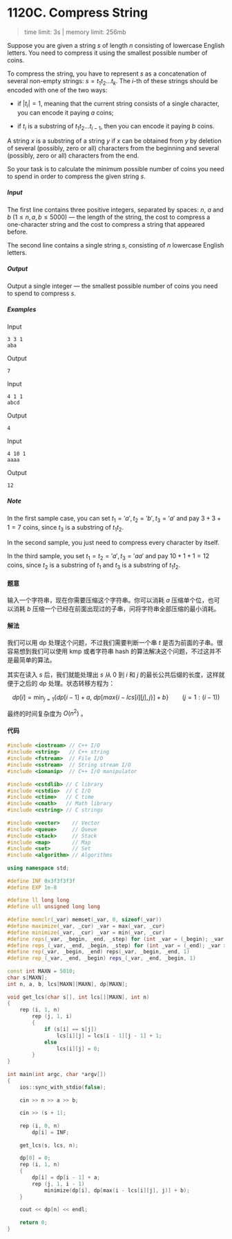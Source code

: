 # 1120C. Compress String

> time limit: 3s | memory limit: 256mb

Suppose you are given a string $s$ of length $n$ consisting of lowercase English letters. You need to compress it using the smallest possible number of coins.

To compress the string, you have to represent $s$ as a concatenation of several non-empty strings: $s=t_1t_2...t_k$. The $i$-th of these strings should be encoded with one of the two ways:

-   if $|t_i|=1$, meaning that the current string consists of a single character, you can encode it paying $a$ coins;

-   if $t_i$ is a substring of $t_1t_2...t_{i-1}$, then you can encode it paying $b$ coins. 

A string $x$ is a substring of a string $y$ if $x$ can be obtained from $y$ by deletion of several (possibly, zero or all) characters from the beginning and several (possibly, zero or all) characters from the end.

So your task is to calculate the minimum possible number of coins you need to spend in order to compress the given string $s$.

##### Input

The first line contains three positive integers, separated by spaces: $n$, $a$ and $b$ ($1 \leq n,a,b \leq 5000$) — the length of the string, the cost to compress a one-character string and the cost to compress a string that appeared before.

The second line contains a single string $s$, consisting of $n$ lowercase English letters.

##### Output

Output a single integer — the smallest possible number of coins you need to spend to compress $s$.

##### Examples

Input
```text
3 3 1
aba
```
Output
```text
7
```

Input
```text
4 1 1
abcd
```
Output
```text
4
```

Input
```text
4 10 1
aaaa
```
Output
```text
12
```

##### Note

In the first sample case, you can set $t_1='a', t_2= 'b', t_3= 'a'$ and pay $3+3+1=7$ coins, since $t_3$ is a substring of $t_1t_2$.

In the second sample, you just need to compress every character by itself.

In the third sample, you set $t_1=t_2='a', t_3= 'aa'$ and pay $10+1+1=12$ coins, since $t_2$ is a substring of $t_1$ and $t_3$ is a substring of $t_1t_2$.

#### 题意

输入一个字符串，现在你需要压缩这个字符串。你可以消耗 $a$ 压缩单个位，也可以消耗 $b$ 压缩一个已经在前面出现过的子串，问将字符串全部压缩的最小消耗。

#### 解法

我们可以用 dp 处理这个问题，不过我们需要判断一个串 $t$ 是否为前面的子串。很容易想到我们可以使用 kmp 或者字符串 hash 的算法解决这个问题，不过这并不是最简单的算法。

其实在读入 $s$ 后，我们就能处理出 $s$ 从 $0$ 到 $i$ 和 $j$ 的最长公共后缀的长度，这样就便于之后的 dp 处理。状态转移方程为：

$$ dp[i] = \min_{j=1}\{dp[i - 1] + a, \ dp[max\{i - lcs[i][j], j\}] + b\} \ \ \ \ \ \ \ \ (j = 1:(i - 1))$$

最终的时间复杂度为 $O(n^2)$ 。

#### 代码

```cpp
#include <iostream> // C++ I/O
#include <string>   // C++ string
#include <fstream>  // File I/O
#include <sstream>  // String stream I/O
#include <iomanip>  // C++ I/O manipulator
 
#include <cstdlib> // C library
#include <cstdio>  // C I/O
#include <ctime>   // C time
#include <cmath>   // Math library
#include <cstring> // C strings
 
#include <vector>    // Vector
#include <queue>     // Queue
#include <stack>     // Stack
#include <map>       // Map
#include <set>       // Set
#include <algorithm> // Algorithms
 
using namespace std;
 
#define INF 0x3f3f3f3f
#define EXP 1e-8
 
#define ll long long
#define ull unsigned long long
 
#define memclr(_var) memset(_var, 0, sizeof(_var))
#define maximize(_var, _cur) _var = max(_var, _cur)
#define minimize(_var, _cur) _var = min(_var, _cur)
#define reps(_var, _begin, _end, _step) for (int _var = (_begin); _var <= (_end); _var += (_step))
#define reps_(_var, _end, _begin, _step) for (int _var = (_end); _var >= (_begin); _var -= (_step))
#define rep(_var, _begin, _end) reps(_var, _begin, _end, 1)
#define rep_(_var, _end, _begin) reps_(_var, _end, _begin, 1)
 
const int MAXN = 5010;
char s[MAXN];
int n, a, b, lcs[MAXN][MAXN], dp[MAXN];
 
void get_lcs(char s[], int lcs[][MAXN], int n)
{
    rep (i, 1, n)
        rep (j, 1, i)
        {
            if (s[i] == s[j])
                lcs[i][j] = lcs[i - 1][j - 1] + 1;
            else
                lcs[i][j] = 0;
        }
}
 
int main(int argc, char *argv[])
{
    ios::sync_with_stdio(false);
 
    cin >> n >> a >> b;
 
    cin >> (s + 1);
 
    rep (i, 0, n)
        dp[i] = INF;
 
    get_lcs(s, lcs, n);
 
    dp[0] = 0;
    rep (i, 1, n)
    {
        dp[i] = dp[i - 1] + a;
        rep (j, 1, i - 1)
            minimize(dp[i], dp[max(i - lcs[i][j], j)] + b);
    }
    
    cout << dp[n] << endl;
 
    return 0;
}
```